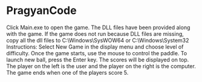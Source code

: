 # PragyanCode
Click Main.exe to open the game.
The DLL files have been provided along with the game. If the game does not run because DLL files are missing, copy all the dll files to C:\Windows\SysWOW64 or C:\Windows\System32
Instructions: Select New Game in the display menu and choose level of difficulty. Once the game starts, use the mouse to control the paddle. To launch new ball, press the Enter key. The scores will be displayed on top. The player on the left is the user and the player on the right is the computer. The game ends when one of the players score 5. 
